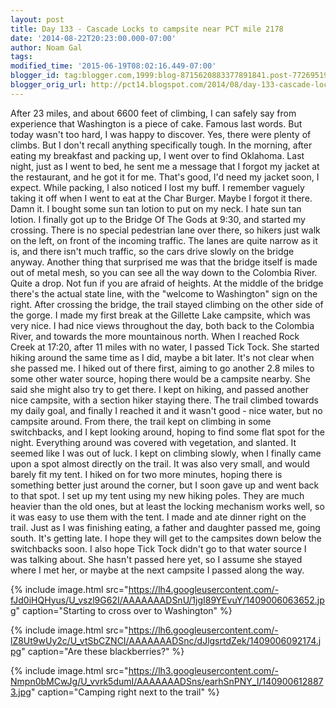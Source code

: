 ```yaml
---
layout: post
title: Day 133 - Cascade Locks to campsite near PCT mile 2178
date: '2014-08-22T20:23:00.000-07:00'
author: Noam Gal
tags:
modified_time: '2015-06-19T08:02:16.449-07:00'
blogger_id: tag:blogger.com,1999:blog-8715620883377891841.post-7726951929047263901
blogger_orig_url: http://pct14.blogspot.com/2014/08/day-133-cascade-locks-to-campsite-near.html
---
```


 After 23 miles, and about 6600 feet of climbing, I can safely say from experience that Washington is a piece of
 cake. Famous last words.
 But today wasn't too hard, I was happy to discover. Yes, there were plenty of climbs.
 But I don't recall anything specifically tough.
 In the morning, after eating my breakfast and packing up, I
 went over to find Oklahoma. Last night, just as I went to bed, he sent me a message that I forgot my jacket at the
 restaurant, and he got it for me. That's good, I'd need my jacket soon, I expect.
 While packing, I also noticed
 I lost my buff. I remember vaguely taking it off when I went to eat at the Char Burger. Maybe I forgot it there.
 Damn it. I bought some sun tan lotion to put on my neck. I hate sun tan lotion.
 I finally got up to the Bridge
 Of The Gods at 9:30, and started my crossing. There is no special pedestrian lane over there, so hikers just walk on
 the left, on front of the incoming traffic. The lanes are quite narrow as it is, and there isn't much traffic, so
 the cars drive slowly on the bridge anyway.
 Another thing that surprised me was that the bridge itself is made
 out of metal mesh, so you can see all the way down to the Colombia River. Quite a drop. Not fun if you are afraid of
 heights.
 At the middle of the bridge there's the actual state line, with the "welcome to Washington" sign on
 the right.
 After crossing the bridge, the trail stayed climbing on the other side of the gorge. I made my first
 break at the Gillette Lake campsite, which was very nice. I had nice views throughout the day, both back to the
 Colombia River, and towards the more mountainous north.
 When I reached Rock Creek at 17:20, after 11 miles with
 no water, I passed Tick Tock. She started hiking around the same time as I did, maybe a bit later. It's not clear
 when she passed me. I hiked out of there first, aiming to go another 2.8 miles to some other water source, hoping
 there would be a campsite nearby. She said she might also try to get there.
 I kept on hiking, and passed
 another nice campsite, with a section hiker staying there. The trail climbed towards my daily goal, and finally I
 reached it and it wasn't good - nice water, but no campsite around.
 From there, the trail kept on climbing in
 some switchbacks, and I kept looking around, hoping to find some flat spot for the night. Everything around was
 covered with vegetation, and slanted. It seemed like I was out of luck.
 I kept on climbing slowly, when I
 finally came upon a spot almost directly on the trail. It was also very small, and would barely fit my tent. I hiked
 on for two more minutes, hoping there is something better just around the corner, but I soon gave up and went back
 to that spot.
 I set up my tent using my new hiking poles. They are much heavier than the old ones, but at least
 the locking mechanism works well, so it was easy to use them with the tent.
 I made and ate dinner right on the
 trail. Just as I was finishing eating, a father and daughter passed me, going south. It's getting late. I hope they
 will get to the campsites down below the switchbacks soon.
 I also hope Tick Tock didn't go to that water source
 I was talking about. She hasn't passed here yet, so I assume she stayed where I met her, or maybe at the next
 campsite I passed along the way.


{% include image.html src="https://lh4.googleusercontent.com/-fJd0iHQHyus/U_vszl9G62I/AAAAAAADSnU/1jgI89YEvuY/1409006063652.jpg" caption="Starting to cross over to Washington" %}


{% include image.html src="https://lh6.googleusercontent.com/-lZ8Ut9wUy2c/U_vtSbCZNCI/AAAAAAADSnc/dJlgsrtdZek/1409006092174.jpg" caption="Are these blackberries?" %}


{% include image.html src="https://lh3.googleusercontent.com/-Nmpn0bMCwJg/U_vvrk5dumI/AAAAAAADSns/earhSnPNY_I/1409006128873.jpg" caption="Camping right next to the trail" %}

